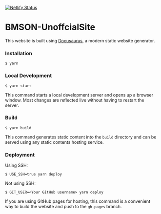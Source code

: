 [![Netlify Status](https://api.netlify.com/api/v1/badges/1a754a0e-0ef0-416a-9aa6-d3c38a112026/deploy-status)](https://app.netlify.com/sites/bmson-for-creaters/deploys)

# BMSON-UnoffcialSite


This website is built using [Docusaurus](https://docusaurus.io/), a modern static website generator.

### Installation

```
$ yarn
```

### Local Development

```
$ yarn start
```

This command starts a local development server and opens up a browser window. Most changes are reflected live without having to restart the server.

### Build

```
$ yarn build
```

This command generates static content into the `build` directory and can be served using any static contents hosting service.

### Deployment

Using SSH:

```
$ USE_SSH=true yarn deploy
```

Not using SSH:

```
$ GIT_USER=<Your GitHub username> yarn deploy
```

If you are using GitHub pages for hosting, this command is a convenient way to build the website and push to the `gh-pages` branch.
